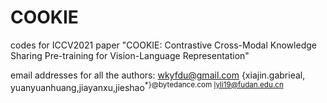 # COOKIE
codes for ICCV2021 paper "COOKIE: Contrastive Cross-Modal Knowledge Sharing Pre-training for Vision-Language Representation"

email addresses for all the authors: wkyfdu@gmail.com   {xiajin.gabrieal, yuanyuanhuang,jiayanxu,jieshao<sup>*}@bytedance.com    lyli19@fudan.edu.cn
